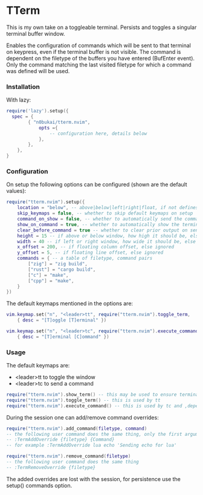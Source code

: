 # TTerm
This is my own take on a toggleable terminal.
Persists and toggles a singular terminal buffer window.

Enables the configuration of commands which will be sent to that terminal on keypress,
even if the terminal buffer is not visible.
The command is dependent on the filetype of the buffers you have entered (BufEnter event).
Only the command matching the last visited filetype for which a command was defined will be used.

### Installation
With lazy:
```lua
require('lazy').setup({
  spec = {
        { "n0bukai/tterm.nvim",
            opts ={
                -- configuration here, details below
            },
        },
    },
}
```

### Configuration
On setup the following options can be configured (shown are the default values):
```lua
require("tterm.nvim").setup({
    location = "below", -- above|below|left|right|float, if not defines where the term window goes
    skip_keymaps = false, -- whether to skip default keymaps on setup
    command_on_show = false, -- whether to automatically send the command when showing the terminal
    show_on_command = true, -- whether to automatically show the terminal when sending a command
    clear_before_command = true -- whether to clear prior output on sending a command
    height = 15 -- if above or below window, how high it should be, else ignored
    width = 40 -- if left or right window, how wide it should be, else ignored
    x_offset = 200, -- if floating column offset, else ignored
    y_offset = 5, -- if floating line offset, else ignored
    commands = { -- a table of filetype, command pairs
        ["zig"] = "zig build",
        ["rust"] = "cargo build",
        ["c"] = "make",
        ["cpp"] = "make",
    }
})
```

The default keymaps mentioned in the options are:
```lua
vim.keymap.set("n", "<leader>tt", require("tterm.nvim").toggle_term,
    { desc = "[T]oggle [T]erminal" })

vim.keymap.set("n", "<leader>tc", require("tterm.nvim").execute_command,
    { desc = "[T]erminal [C]ommand" })
```

### Usage

The default keymaps are:
* \<leader\>tt to toggle the window
* \<leader\>tc to send a command
```lua
require("tterm.nvim").show_term() -- this may be used to ensure terminal window is shown
require("tterm.nvim").toggle_term() -- this is used by tt
require("tterm.nvim").execute_command() -- this is used by tc and ,depending on settings, after tt
``` 
                      
During the session one can add/remove command overrides:
```lua
require("tterm.nvim").add_command(filetype, command)
-- the following user command does the same thing, only the first argument is interpreted as filetype
-- :TermAddOverride {filetype} {Command}
-- for example :TermAddOverride lua echo 'Sending echo for lua'

require("tterm.nvim").remove_command(filetype)
-- the following user command does the same thing
-- :TermRemoveOverride {filetype}
```
The added overrides are lost with the session, for persistence use the setup() commands option.
